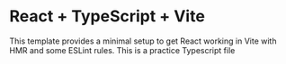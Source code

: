 # React + TypeScript + Vite

This template provides a minimal setup to get React working in Vite with HMR and some ESLint rules.
This is a practice Typescript file
```
